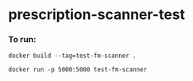 # prescription-scanner-test

### To run:
` docker build --tag=test-fm-scanner . `

` docker run -p 5000:5000 test-fm-scanner `
